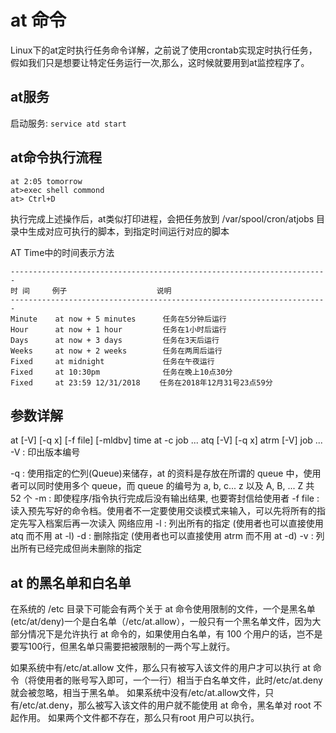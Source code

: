 # at 命令

Linux下的at定时执行任务命令详解，之前说了使用crontab实现定时执行任务，假如我们只是想要让特定任务运行一次,那么，这时候就要用到at监控程序了。


## at服务

启动服务: `service atd start`


## at命令执行流程
```　　
at 2:05 tomorrow
at>exec shell commond
at> Ctrl+D
```

执行完成上述操作后，at类似打印进程，会把任务放到 /var/spool/cron/atjobs 目录中生成对应可执行的脚本，到指定时间运行对应的脚本

AT Time中的时间表示方法

```
-----------------------------------------------------------------------
时 间     例子                    说明
-----------------------------------------------------------------------
Minute    at now + 5 minutes      任务在5分钟后运行
Hour      at now + 1 hour         任务在1小时后运行
Days      at now + 3 days         任务在3天后运行
Weeks     at now + 2 weeks        任务在两周后运行
Fixed     at midnight             任务在午夜运行
Fixed     at 10:30pm              任务在晚上10点30分
Fixed     at 23:59 12/31/2018　　 任务在2018年12月31号23点59分　　
```

## 参数详解

at [-V] [-q x] [-f file] [-mldbv] time
at -c job ...
atq [-V] [-q x]
atrm [-V] job ...
-V : 印出版本编号 

-q : 使用指定的伫列(Queue)来储存，at 的资料是存放在所谓的 queue 中，使用者可以同时使用多个 queue，而 queue 的编号为 a, b, c... z 以及 A, B, ... Z 共 52 个 
-m : 即使程序/指令执行完成后没有输出结果, 也要寄封信给使用者 
-f file : 读入预先写好的命令档。使用者不一定要使用交谈模式来输入，可以先将所有的指定先写入档案后再一次读入 网络应用
-l : 列出所有的指定 (使用者也可以直接使用 atq 而不用 at -l) 
-d : 删除指定 (使用者也可以直接使用 atrm 而不用 at -d) 
-v : 列出所有已经完成但尚未删除的指定 

## at 的黑名单和白名单

在系统的 /etc 目录下可能会有两个关于 at 命令使用限制的文件，一个是黑名单(etc/at/deny)一个是白名单（/etc/at.allow），一般只有一个黑名单文件，因为大部分情况下是允许执行 at 命令的，如果使用白名单，有 100 个用户的话，岂不是要写100行，但黑名单只需要把被限制的一两个写上就行。

如果系统中有/etc/at.allow 文件，那么只有被写入该文件的用户才可以执行 at 命令（将使用者的账号写入即可，一个一行）相当于白名单文件，此时/etc/at.deny就会被忽略，相当于黑名单。
如果系统中没有/etc/at.allow文件，只有/etc/at.deny，那么被写入该文件的用户就不能使用 at 命令，黑名单对 root 不起作用。
如果两个文件都不存在，那么只有root 用户可以执行。
